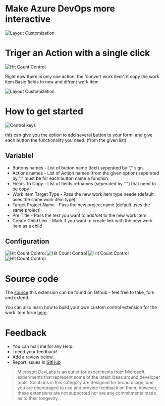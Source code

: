 # Make Azure DevOps more interactive

![Layout Customization](img/Form.png)

# Triger an Action with a single click

![Hit Count Control](img/Screenshot_5.png)

Right now there is only one action, the 'convert work item', it copy the work item Basic fields to new and difrent work item

![Layout Customization](img/ResponMessage.png)

# How to get started

![Control keys](img/logo.png)

this can give you the option to add several button to your form.
and give each button the functionality you need. (from the given list)

## Variablel
* Buttons names         - List of button name (text) seperated by "," sign.
* Actions names         - List of Action names (from the given option) seperated by "," must be for each button name a function
* Fields To Copy        - List of fields refnames (seperated by ",") that need to be copy
* Work Item Target Type - Pass the new work item type neede (default uses the same work item type)
* Target Project Name   - Pass the new project name (default uses the same project)
* Pre Title             - Pass the text you want to add/set to the new work item
* Create Child Link     - Mark if you want to create link with the new work item as a child
## Configuration

![Hit Count Control](img/Screenshot_1.png)
![Hit Count Control](img/Screenshot_2.png)
![Hit Count Control](img/Screenshot_3.png)
![Hit Count Control](img/Screenshot_4.png)

# Source code 

The [source](https://github.com/avih75/Action_Button_Control.git) 
this extension can be found on Github - feel free to take, fork and extend. 

You can also learn how to build your own custom control extension for the work item form [here](https://www.visualstudio.com/en-us/docs/integrate/extensions/develop/custom-control). 

# Feedback 

* You can mail me for any Help.
* I need your feedback! 
* Add a review below.
* Report issues in [GitHub](https://github.com/avih75/Action_Button_Control.git) 

> Microsoft DevLabs is an outlet for experiments from Microsoft, experiments that represent some of the latest ideas around developer tools. Solutions in this category are designed for broad usage, and you are encouraged to use and provide feedback on them; however, these extensions are not supported nor are any commitments made as to their longevity.
